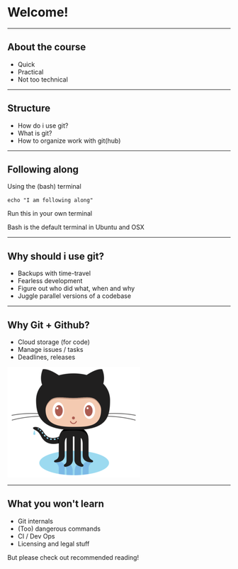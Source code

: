 
# Welcome!

---

## About the course

* Quick
* Practical
* Not too technical

---

## Structure

* How do i use git? 
* What is git?
* How to organize work with git(hub)

---

## Following along

Using the (bash) terminal

```
echo "I am following along"
```
<description>Run this in your own terminal</description>

Bash is the default terminal in Ubuntu and OSX

---

## Why should i use git?

* Backups with time-travel
* Fearless development
* Figure out who did what, when and why
* Juggle parallel versions of a codebase

---

## Why Git + Github?

* Cloud storage (for code)
* Manage issues / tasks
* Deadlines, releases

![](static/octocat.png)

---

## What you won't learn

* Git internals
* (Too) dangerous commands
* CI / Dev Ops
* Licensing and legal stuff

But please check out recommended reading!

